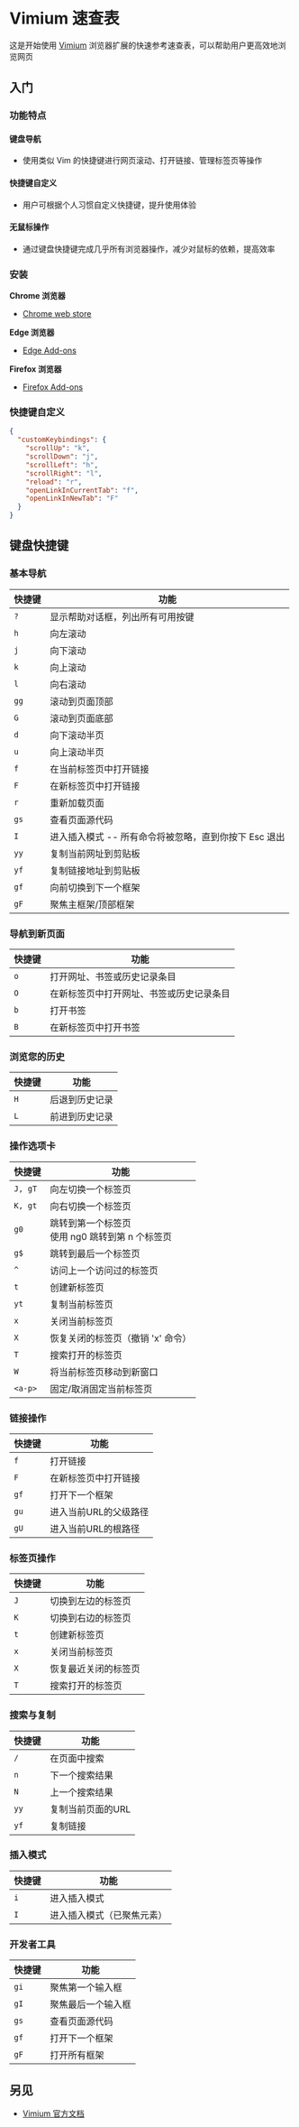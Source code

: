 Vimium 速查表
===

这是开始使用 [Vimium](https://github.com/philc/vimium) 浏览器扩展的快速参考速查表，可以帮助用户更高效地浏览网页

入门
----

### 功能特点

#### 键盘导航

- 使用类似 Vim 的快捷键进行网页滚动、打开链接、管理标签页等操作

#### 快捷键自定义

- 用户可根据个人习惯自定义快捷键，提升使用体验

#### 无鼠标操作

- 通过键盘快捷键完成几乎所有浏览器操作，减少对鼠标的依赖，提高效率

### 安装

**Chrome 浏览器**

- [Chrome web store](https://chromewebstore.google.com/detail/vimium/dbepggeogbaibhgnhhndojpepiihcmeb)

**Edge 浏览器**

- [Edge Add-ons](https://microsoftedge.microsoft.com/addons/detail/vimium/djmieaghokpkpjfbpelnlkfgfjapaopa)

**Firefox 浏览器**

- [Firefox Add-ons](https://addons.mozilla.org/en-GB/firefox/addon/vimium-ff/)

### 快捷键自定义

```json
{
  "customKeybindings": {
    "scrollUp": "k",
    "scrollDown": "j",
    "scrollLeft": "h",
    "scrollRight": "l",
    "reload": "r",
    "openLinkInCurrentTab": "f",
    "openLinkInNewTab": "F"
  }
}
```

键盘快捷键
---

### 基本导航
<!--rehype:wrap-class=row-span-3-->

快捷键     | 功能
:-- | ---
`?` |       显示帮助对话框，列出所有可用按键
`h` |       向左滚动
`j` |       向下滚动
`k` |       向上滚动
`l` |       向右滚动
`gg` |      滚动到页面顶部
`G` |       滚动到页面底部
`d` |       向下滚动半页
`u` |       向上滚动半页
`f` |       在当前标签页中打开链接
`F` |       在新标签页中打开链接
`r` |       重新加载页面
`gs` |      查看页面源代码
`I` |       进入插入模式 -- 所有命令将被忽略，直到你按下 Esc 退出
`yy` |      复制当前网址到剪贴板
`yf` |      复制链接地址到剪贴板
`gf` |      向前切换到下一个框架
`gF` |      聚焦主框架/顶部框架
<!--rehype:className=shortcuts left-align-->

### 导航到新页面

快捷键     | 功能
:-- | ---
`o` | 打开网址、书签或历史记录条目
`O` | 在新标签页中打开网址、书签或历史记录条目
`b` | 打开书签
`B` | 在新标签页中打开书签
<!--rehype:className=shortcuts left-align-->

### 浏览您的历史

快捷键 | 功能
:-- | ---
`H`  |     后退到历史记录
`L`  |     前进到历史记录
<!--rehype:className=shortcuts left-align-->

### 操作选项卡
<!--rehype:wrap-class=row-span-2-->

快捷键 | 功能
:-- | ---
`J, gT`  | 向左切换一个标签页
`K, gt`  | 向右切换一个标签页
`g0`     | 跳转到第一个标签页</br>使用 ng0 跳转到第 n 个标签页
`g$`     | 跳转到最后一个标签页
`^`      | 访问上一个访问过的标签页
`t`      | 创建新标签页
`yt`     | 复制当前标签页
`x`      | 关闭当前标签页
`X`      | 恢复关闭的标签页（撤销 'x' 命令）
`T`      | 搜索打开的标签页
`W`      | 将当前标签页移动到新窗口
`<a-p>` | 固定/取消固定当前标签页
<!--rehype:className=shortcuts left-align-->

### 链接操作

| 快捷键     | 功能                       |
| -------- | -------------------------- |
| `f`      | 打开链接                   |
| `F`      | 在新标签页中打开链接       |
| `gf`     | 打开下一个框架             |
| `gu`     | 进入当前URL的父级路径      |
| `gU`     | 进入当前URL的根路径        |
<!--rehype:className=shortcuts left-align-->

### 标签页操作

| 快捷键     | 功能                       |
| -------- | -------------------------- |
| `J`      | 切换到左边的标签页         |
| `K`      | 切换到右边的标签页         |
| `t`      | 创建新标签页               |
| `x`      | 关闭当前标签页             |
| `X`      | 恢复最近关闭的标签页       |
| `T`      | 搜索打开的标签页           |
<!--rehype:className=shortcuts left-align-->

### 搜索与复制

| 快捷键     | 功能                       |
| -------- | -------------------------- |
| `/`      | 在页面中搜索               |
| `n`      | 下一个搜索结果             |
| `N`      | 上一个搜索结果             |
| `yy`     | 复制当前页面的URL          |
| `yf`     | 复制链接                   |
<!--rehype:className=shortcuts left-align-->

### 插入模式

| 快捷键     | 功能                       |
| -------- | -------------------------- |
| `i`      | 进入插入模式               |
| `I`      | 进入插入模式（已聚焦元素） |
<!--rehype:className=shortcuts left-align-->

### 开发者工具

| 快捷键     | 功能                       |
| -------- | -------------------------- |
| `gi`     | 聚焦第一个输入框           |
| `gI`     | 聚焦最后一个输入框         |
| `gs`     | 查看页面源代码             |
| `gf`     | 打开下一个框架             |
| `gF`     | 打开所有框架               |
<!--rehype:className=shortcuts left-align-->

另见
----

- [Vimium 官方文档](https://github.com/philc/vimium)
